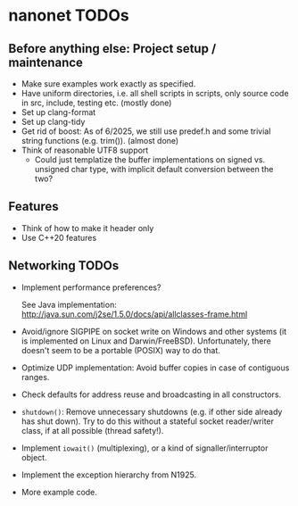 # nanonet TODOs


## Before anything else: Project setup / maintenance

* Make sure examples work exactly as specified.
* Have uniform directories, i.e. all shell scripts in scripts, only source code in src, include, testing etc.
  (mostly done)
* Set up clang-format
* Set up clang-tidy
* Get rid of boost: As of 6/2025, we still use predef.h and some trivial string
  functions (e.g. trim()). (almost done)
* Think of reasonable UTF8 support
  * Could just templatize the buffer implementations on signed vs. unsigned char type,
    with implicit default conversion between the two?


## Features

* Think of how to make it header only
* Use C++20 features


## Networking TODOs

- Implement performance preferences?

  See Java implementation:
    http://java.sun.com/j2se/1.5.0/docs/api/allclasses-frame.html

- Avoid/ignore SIGPIPE on socket write on Windows and other systems
  (it is implemented on Linux and Darwin/FreeBSD).  Unfortunately,
  there doesn't seem to be a portable (POSIX) way to do that.

- Optimize UDP implementation:  Avoid buffer copies in case of
  contiguous ranges.

- Check defaults for address reuse and broadcasting in all constructors.

- `shutdown()`:  Remove unnecessary shutdowns (e.g. if other side already
  has shut down).  Try to do this without a stateful socket
reader/writer class, if at all possible (thread safety!).

- Implement `iowait()` (multiplexing), or a kind of signaller/interruptor 
  object.

- Implement the exception hierarchy from N1925.

- More example code.
